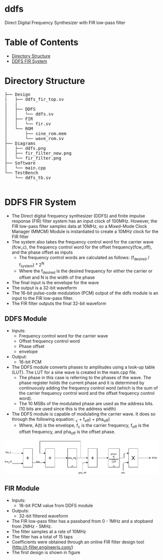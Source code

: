 # ddfs
Direct Digital Frequency Synthesizer with FIR low-pass filter

Table of Contents
=================

* [Directory Structure](#directory-structure)
* [DDFS FIR System](#ddfs-fir-system)
      
# Directory Structure
<pre>
├── Design
|   ├── ddfs_fir_top.sv
|   |
│   ├── DDFS
│   │   └── ddfs.sv
│   ├── FIR
│   │   └── fir.sv
│   └── ROM
│       ├── sine_rom.mem
│       └── wave_rom.sv
├── Diagrams
│   ├── ddfs.png
│   ├── fir_filter_new.png
│   └── fir_filter.png
├── Software
│   └── main.cpp
└── TestBench
    └── ddfs_tb.sv

</pre>

# DDFS FIR System
- The Direct digital frequency synthesizer (DDFS) and finite impulse response (FIR) filter system has an input clock of 100MHz. However, the FIR low-pass filter samples data at 10MHz, so a Mixed-Mode Clock Manager (MMCM) Module is instantiated to create a 10MHz clock for the FIR filter
- The system also takes the frequency control word for the carrier wave (fcw_c), the frequency control word for the offset frequency(fcw_off), and the phase offset as inputs
  - The frequency control words are calculated as follows: (f<sub>desired</sub> / f<sub>system</sub>) * 2<sup>N</sup>
  - Where the f<sub>desired</sub> is the desired frequency for either the carrier or offset and N is the width of the phase 
- The final input is the envelope for the wave
- The output is a 32-bit waveform
- The 16-bit pulse-code modulation (PCM) output of the ddfs module is an input to the FIR low-pass filter.
- The FIR filter outputs the final 32-bit waveform

## DDFS Module
- Inputs:
  - Frequency control word for the carrier wave
  - Offset frequency control word
  - Phase offset
  - envelope
- Output:
  - 16-bit PCM
- The DDFS module converts phases to amplitudes using a look-up table (LUT). The LUT for a sine wave is created in the main.cpp file.
  - The phase in this case is referring to the phases of the wave. The phase register holds the current phase and it is determined by continuously adding the frequency control word (which is the sum of the carrier frequency control word and the offset frequency control word). 
  - The 10 MSBs of the modulated phase are used as the address bits. (10 bits are used since this is the address width)
- The DDFS module is capable of modulating the carrier wave. It does so through the following equation: <math> A(t) * sin(2π(f<sub>c</sub> + f<sub>off</sub>) + pha<sub>off</sub>) </math>
  - Where, A(t) is the envelope, f<sub>c</sub> is the carrier frequency, f<sub>off</sub> is the offset frequency, and pha<sub>off</sub> is the offset phase.

![](Diagrams/ddfs.jpg)
 
## FIR Module
- Inputs:
  - 16-bit PCM value from DDFS module
- Outputs:
  - 32-bit filtered waveform
- The FIR low-pass filter has a passband from 0 - 1MHz and a stopband from 2MHz - 5MHz. 
- The filter samples at a rate of 10MHz
- The filter has a total of 15 taps
- Coefficients were obtained through an online FIR filter design tool (http://t-filter.engineerjs.com/)
- The first design is shown in figure

